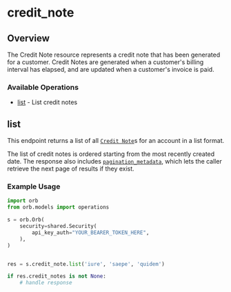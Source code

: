 # credit_note

## Overview

The Credit Note resource represents a credit note that has been generated for a customer. Credit Notes are generated when a customer's billing interval has elapsed, and are updated when a customer's invoice is paid.

### Available Operations

* [list](#list) - List credit notes

## list

This endpoint returns a list of all [`Credit Note`](../reference/Orb-API.json/components/schemas/Credit-note)s for an account in a list format. 

The list of credit notes is ordered starting from the most recently created date. The response also includes [`pagination_metadata`](../api/pagination), which lets the caller retrieve the next page of results if they exist.

### Example Usage

```python
import orb
from orb.models import operations

s = orb.Orb(
    security=shared.Security(
        api_key_auth="YOUR_BEARER_TOKEN_HERE",
    ),
)


res = s.credit_note.list('iure', 'saepe', 'quidem')

if res.credit_notes is not None:
    # handle response
```
